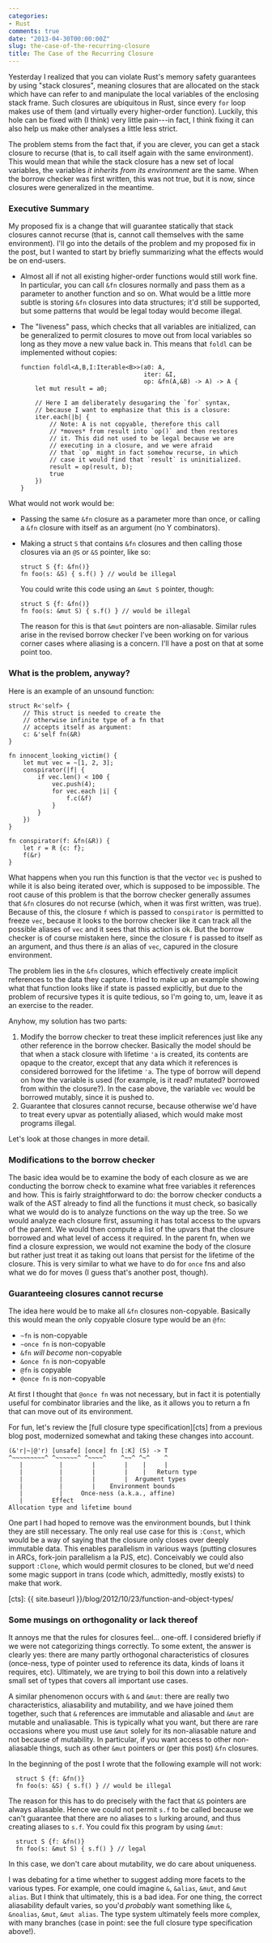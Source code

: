 ```yaml
---
categories:
- Rust
comments: true
date: "2013-04-30T00:00:00Z"
slug: the-case-of-the-recurring-closure
title: The Case of the Recurring Closure
---
```

Yesterday I realized that you can violate Rust's memory safety
guarantees by using "stack closures", meaning closures that are
allocated on the stack which have can refer to and manipulate the
local variables of the enclosing stack frame. Such closures are
ubiquitous in Rust, since every `for` loop makes use of them (and
virtually every higher-order function). Luckily, this hole can be
fixed with (I think) very little pain---in fact, I think fixing it
can also help us make other analyses a little less strict.

The problem stems from the fact that, if you are clever, you can get a
stack closure to recurse (that is, to call itself again with the same
environment). This would mean that while the stack closure has a new
set of local variables, the variables *it inherits from its
environment* are the same. When the borrow checker was first written,
this was not true, but it is now, since closures were generalized in
the meantime.

### Executive Summary

My proposed fix is a change that will guarantee statically that stack
closures cannot recurse (that is, cannot call themselves with the same
environment).  I'll go into the details of the problem and my proposed
fix in the post, but I wanted to start by briefly summarizing what the
effects would be on end-users.

- Almost all if not all existing higher-order functions would still
  work fine. In particular, you can call `&fn` closures normally and
  pass them as a parameter to another function and so on. What would
  be a little more subtle is storing `&fn` closures into data
  structures; it'd still be supported, but some patterns that would be
  legal today would become illegal.
- The "liveness" pass, which checks that all variables are
  initialized, can be generalized to permit closures to move out from
  local variables so long as they move a new value back in. This means
  that `foldl` can be implemented without copies:
  
      function foldl<A,B,I:Iterable<B>>(a0: A,
                                        iter: &I,
                                        op: &fn(A,&B) -> A) -> A {
          let mut result = a0;
          
          // Here I am deliberately desugaring the `for` syntax,
          // because I want to emphasize that this is a closure:
          iter.each(|b| {
              // Note: A is not copyable, therefore this call
              // *moves* from result into `op()` and then restores
              // it. This did not used to be legal because we are
              // executing in a closure, and we were afraid
              // that `op` might in fact somehow recurse, in which
              // case it would find that `result` is uninitialized.
              result = op(result, b);
              true
          })
      }

What would not work would be:

- Passing the same `&fn` closure as a parameter more than once,
  or calling a `&fn` closure with itself as an argument (no Y combinators).
- Making a struct `S` that contains `&fn` closures and then calling those
  closures via an `@S` or
  `&S` pointer, like so:
  
      struct S {f: &fn()}
      fn foo(s: &S) { s.f() } // would be illegal
  
  You could write this code using an `&mut S` pointer, though:

      struct S {f: &fn()}
      fn foo(s: &mut S) { s.f() } // would be illegal
      
  The reason for this is that `&mut` pointers are non-aliasable.
  Similar rules arise in the revised borrow checker I've been working
  on for various corner cases where aliasing is a concern. I'll have a
  post on that at some point too.
  
<!--more-->  
  
### What is the problem, anyway?

Here is an example of an unsound function:

    struct R<'self> {
        // This struct is needed to create the
        // otherwise infinite type of a fn that
        // accepts itself as argument:
        c: &'self fn(&R)
    }
    
    fn innocent_looking_victim() {
        let mut vec = ~[1, 2, 3];
        conspirator(|f| {
            if vec.len() < 100 {
                vec.push(4);
                for vec.each |i| {
                    f.c(&f)
                }
            }
        })
    }
    
    fn conspirator(f: &fn(&R)) {
        let r = R {c: f};
        f(&r)
    }

What happens when you run this function is that the vector `vec` is
pushed to while it is also being iterated over, which is supposed to
be impossible. The root cause of this problem is that the borrow
checker generally assumes that `&fn` closures do not recurse (which,
when it was first written, was true). Because of this, the closure `f`
which is passed to `conspirator` is permitted to freeze `vec`, because
it looks to the borrow checker like it can track all the possible
aliases of `vec` and it sees that this action is ok. But the borrow
checker is of course mistaken here, since the closure `f` is passed to
itself as an argument, and thus there *is* an alias of `vec`, capured
in the closure environment.

The problem lies in the `&fn` closures, which effectively create
implicit references to the data they capture. I tried to make up an
example showing what that function looks like if state is passed
explicitly, but due to the problem of recursive types it is quite
tedious, so I'm going to, um, leave it as an exercise to the reader.

Anyhow, my solution has two parts:

1. Modify the borrow checker to treat these implicit references just
   like any other reference in the borrow checker. Basically the model
   should be that when a stack closure with lifetime `'a` is created,
   its contents are opaque to the creator, except that any data which
   it references is considered borrowed for the lifetime `'a`. The
   type of borrow will depend on how the variable is used (for
   example, is it read? mutated?  borrowed from within the
   closure?). In the case above, the variable `vec` would be borrowed
   mutably, since it is pushed to.
2. Guarantee that closures cannot recurse, because otherwise we'd have
   to treat every upvar as potentially aliased, which would make most
   programs illegal.
   
Let's look at those changes in more detail.   

### Modifications to the borrow checker

The basic idea would be to examine the body of each closure as we are
conducting the borrow check to examine what free variables it
references and how.  This is fairly straightforward to do: the borrow
checker conducts a walk of the AST already to find all the functions
it must check, so basically what we would do is to analyze functions
on the way up the tree. So we would analyze each closure first,
assuming it has total access to the upvars of the parent. We would
then compute a list of the upvars that the closure borrowed and what
level of access it required.  In the parent fn, when we find a closure
expression, we would not examine the body of the closure but rather
just treat it as taking out loans that persist for the lifetime of the
closure. This is very similar to what we have to
do for `once` fns and also what we do for moves (I guess that's
another post, though).

### Guaranteeing closures cannot recurse

The idea here would be to make all `&fn` closures
non-copyable. Basically this would mean the only copyable closure type
would be an `@fn`:

- `~fn` is non-copyable
- `~once fn` is non-copyable
- `&fn` *will become* non-copyable
- `&once fn` is non-copyable
- `@fn` is copyable
- `@once fn` is non-copyable

At first I thought that `@once fn` was not necessary, but in fact it
is potentially useful for combinator libraries and the like, as it
allows you to return a fn that can move out of its environment.

For fun, let's review the [full closure type specification][cts] from
a previous blog post, modernized somewhat and taking these changes
into account.

    (&'r|~|@'r) [unsafe] [once] fn [:K] (S) -> T
    ^~~~~~~~~~^ ^~~~~~~^ ^~~~~^    ^~~^ ^~^    ^
       |          |        |        |    |     |
       |          |        |        |    |   Return type
       |          |        |        |  Argument types
       |          |        |    Environment bounds
       |          |     Once-ness (a.k.a., affine)
       |        Effect
    Allocation type and lifetime bound
    
One part I had hoped to remove was the environment bounds, but I think
they are still necessary. The only real use case for this is `:Const`,
which would be a way of saying that the closure only closes over
deeply immutable data. This enables parallelism in various ways
(putting closures in ARCs, fork-join parallelism a la PJS, etc).
Conceivably we could also support `:Clone`, which would permit
closures to be cloned, but we'd need some magic support in trans (code
which, admittedly, mostly exists) to make that work.

[cts]: {{ site.baseurl }}/blog/2012/10/23/function-and-object-types/

### Some musings on orthogonality or lack thereof

It annoys me that the rules for closures feel... one-off. I considered
briefly if we were not categorizing things correctly. To some extent,
the answer is clearly yes: there are many partly orthogonal
characteristics of closures (once-ness, type of pointer used to
reference its data, kinds of loans it requires, etc). Ultimately, we
are trying to boil this down into a relatively small set of types that
covers all important use cases.

A similar phenomenon occurs with `&` and `&mut`: there are really two
characteristics, aliasability and mutability, and we have joined them
together, such that `&` references are immutable and aliasable and
`&mut` are mutable and unaliasable. This is typically what you want,
but there are rare occasions where you must use `&mut` solely for its
non-aliasable nature and not because of mutability. In particular, if
you want access to other non-aliasable things, such as other `&mut`
pointers or (per this post) `&fn` closures.

In the beginning of the post I wrote that the following example will
not work:

      struct S {f: &fn()}
      fn foo(s: &S) { s.f() } // would be illegal
      
The reason for this has to do precisely with the fact that `&S`
pointers are always aliasable. Hence we could not permit `s.f` to be
called because we can't guarantee that there are no aliases to `s`
lurking around, and thus creating aliases to `s.f`. You could fix this
program by using `&mut`:

      struct S {f: &fn()}
      fn foo(s: &mut S) { s.f() } // legal

In this case, we don't care about mutability, we do care about
uniqueness.

I was debating for a time whether to suggest adding more facets to the
various types. For example, one could imagine `&`, `&alias`, `&mut`,
and `&mut alias`. But I think that ultimately, this is a bad idea.
For one thing, the correct aliasability default varies, so you'd
*probably* want something like `&`, `&noalias`, `&mut`, `&mut
alias`. The type system ultimately feels more complex, with many
branches (case in point: see the full closure type specification
above!).
